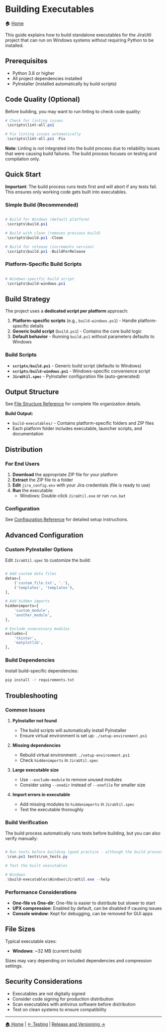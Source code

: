 # Building Executables

🏠 [Home](../README.md)

This guide explains how to build standalone executables for the JiraUtil project that can run on Windows systems without requiring Python to be installed.

## Prerequisites

- Python 3.8 or higher
- All project dependencies installed
- PyInstaller (installed automatically by build scripts)

## Code Quality (Optional)

Before building, you may want to run linting to check code quality:

```powershell
# Check for linting issues
.\scripts\lint-all.ps1

# Fix linting issues automatically
.\scripts\lint-all.ps1 -Fix
```

**Note**: Linting is not integrated into the build process due to reliability issues that were causing build failures. The build process focuses on testing and compilation only.

## Quick Start

**Important**: The build process runs tests first and will abort if any tests fail. This ensures only working code gets built into executables.

### Simple Build (Recommended)

```powershell

# Build for Windows (default platform)
.\scripts\build.ps1

# Build with clean (removes previous build)
.\scripts\build.ps1 -Clean

# Build for release (increments version)
.\scripts\build.ps1 -BuildForRelease
```

### Platform-Specific Build Scripts

```powershell

# Windows-specific build script
.\scripts\build-windows.ps1
```

## Build Strategy

The project uses a **dedicated script per platform** approach:

1. **Platform-specific scripts** (e.g., `build-windows.ps1`) - Handle platform-specific details
2. **Generic build script** (`build.ps1`) - Contains the core build logic
3. **Default behavior** - Running `build.ps1` without parameters defaults to Windows

### Build Scripts

- **`scripts/build.ps1`** - Generic build script (defaults to Windows)
- **`scripts/build-windows.ps1`** - Windows-specific convenience script
- **`JiraUtil.spec`** - PyInstaller configuration file (auto-generated)

## Output Structure

See [File Structure Reference](shared/file-structure.md) for complete file organization details.

**Build Output:**

- `build-executables/` - Contains platform-specific folders and ZIP files
- Each platform folder includes executable, launcher scripts, and documentation

## Distribution

### For End Users

1. **Download** the appropriate ZIP file for your platform
2. **Extract** the ZIP file to a folder
3. **Edit** `jira_config.env` with your Jira credentials (file is ready to use)
4. **Run** the executable:
   - Windows: Double-click `JiraUtil.exe` or run `run.bat`

### Configuration

See [Configuration Reference](shared/configuration.md) for detailed setup instructions.

## Advanced Configuration

### Custom PyInstaller Options

Edit `JiraUtil.spec` to customize the build:

```python

# Add custom data files
datas=[
    ('custom_file.txt', '.'),
    ('templates', 'templates'),
],

# Add hidden imports
hiddenimports=[
    'custom_module',
    'another_module',
],

# Exclude unnecessary modules
excludes=[
    'tkinter',
    'matplotlib',
],
```

### Build Dependencies

Install build-specific dependencies:

```bash
pip install -r requirements.txt
```

## Troubleshooting

### Common Issues

1. **PyInstaller not found**
   - The build scripts will automatically install PyInstaller
   - Ensure virtual environment is set up: `./setup-environment.ps1`

2. **Missing dependencies**
   - Rebuild virtual environment: `./setup-environment.ps1`
   - Check `hiddenimports` in `JiraUtil.spec`

3. **Large executable size**
   - Use `--exclude-module` to remove unused modules
   - Consider using `--onedir` instead of `--onefile` for smaller size

4. **Import errors in executable**
   - Add missing modules to `hiddenimports` in `JiraUtil.spec`
   - Test the executable thoroughly

### Build Verification

The build process automatically runs tests before building, but you can also verify manually:

```powershell

# Run tests before building (good practice - although the build process runs the tests as well)
.\run.ps1 tests\run_tests.py

# Test the built executables

# Windows
.\build-executables\Windows\JiraUtil.exe --help
```

### Performance Considerations

- **One-file vs One-dir**: One-file is easier to distribute but slower to start
- **UPX compression**: Enabled by default, can be disabled if causing issues
- **Console window**: Kept for debugging, can be removed for GUI apps

## File Sizes

Typical executable sizes:

- **Windows**: ~32 MB (current build)

Sizes may vary depending on included dependencies and compression settings.

## Security Considerations

- Executables are not digitally signed
- Consider code signing for production distribution
- Scan executables with antivirus software before distribution
- Test on clean systems to ensure compatibility

---

[🏠 Home](../README.md) | [← Testing](testing.md) | [Release and Versioning →](release-and-versioning.md)
